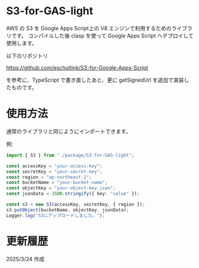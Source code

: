 # S3-for-GAS-light

AWS の S3 を Google Apps Script上の V8 エンジンで利用するためのライブラリです。
コンパイルした後 clasp を使って Google Apps Script へデプロイして使用します。

以下のリポジトリ

https://github.com/eschultink/S3-for-Google-Apps-Script

を参考に、TypeScript で書き直したあと、更に getSignedUrl を追加で実装したものです。

# 使用方法

通常のライブラリと同じようにインポートできます。

例:

```typescript
import { S3 } from "./package/S3-for-GAS-light";

const accessKey = "your-access-key";
const secretKey = "your-secret-key";
const region = "ap-northeast-1";
const bucketName = "your-bucket-name";
const objectKey = "your-object-key.json";
const jsonData = JSON.stringify({ key: "value" });

const s3 = new S3(accessKey, secretKey, { region });
s3.putObject(bucketName, objectKey, jsonData);
Logger.log("S3にアップロードしました。");
```

# 更新履歴

2025/3/24 作成
